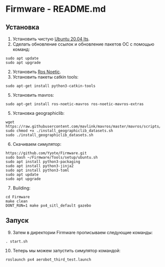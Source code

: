 # Firmware - README.md

## Установка

1. Установить чистую [Ubuntu 20.04 lts](https://releases.ubuntu.com/focal/).
2. Сделать обновление ссылок и обновление пакетов ОС с помощью команд:
  ```
  sudo apt update
  sudo apt upgrade
  ```
2. Установить [Ros Noetic](http://wiki.ros.org/noetic/Installation/Ubuntu).
3. Установить пакеты catkin tools:
  ```
  sudo apt-get install python3-catkin-tools
  ```
5. Установить mavros:
  ```
  sudo apt-get install ros-noetic-mavros ros-noetic-mavros-extras
  ```
5. Установка geographiclib:
  ```
  wget https://raw.githubusercontent.com/mavlink/mavros/master/mavros/scripts/install_geographiclib_datasets.sh
  sudo chmod +x ./install_geographiclib_datasets.sh
  sudo ./install_geographiclib_datasets.sh
  ```
6. Скачиваем симулятор:
  ```
  https://github.com/Yyote/Firmware.git
  sudo bash ~/Firmware/Tools/setup/ubuntu.sh
  sudo apt install python3-packaging
  sudo apt install python3-jinja2
  sudo apt install python3-toml
  sudo apt update
  sudo apt upgrade
  ```
7. Building:
  ```
  cd Firmware
  make clean
  DONT_RUN=1 make px4_sitl_default gazebo
  ```

## Запуск

9. Затем в директории Firmware прописываем следующие команды:
  ```
  . start.sh
  ```
10. Теперь мы можем запустить симулятор командой:
  ```
  roslaunch px4 aerobot_third_test.launch
  ```
